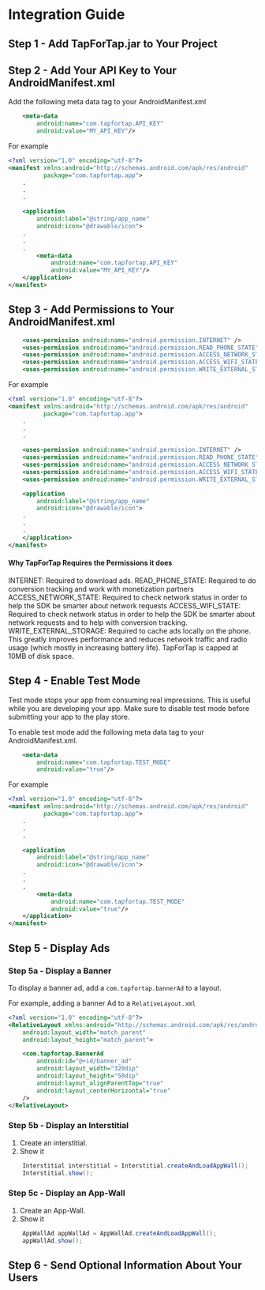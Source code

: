 # Integration Guide

## Step 1 - Add TapForTap.jar to Your Project

## Step 2 - Add Your API Key to Your AndroidManifest.xml
Add the following meta data tag to your AndroidManifest.xml
```xml
    <meta-data
        android:name="com.tapfortap.API_KEY"
        android:value="MY_API_KEY"/>
```

For example
```xml
<?xml version="1.0" encoding="utf-8"?>
<manifest xmlns:android="http://schemas.android.com/apk/res/android"
          package="com.tapfortap.app">
    .
    .
    .

    <application
        android:label="@string/app_name"
        android:icon="@drawable/icon">
    .
    .
    .
        <meta-data
            android:name="com.tapfortap.API_KEY"
            android:value="MY_API_KEY"/>
    </application>
</manifest>
```

## Step 3 - Add Permissions to Your AndroidManifest.xml

```xml
    <uses-permission android:name="android.permission.INTERNET" />
    <uses-permission android:name="android.permission.READ_PHONE_STATE" />
    <uses-permission android:name="android.permission.ACCESS_NETWORK_STATE" />
    <uses-permission android:name="android.permission.ACCESS_WIFI_STATE" />
    <uses-permission android:name="android.permission.WRITE_EXTERNAL_STORAGE" />
```
 
For example
```xml
<?xml version="1.0" encoding="utf-8"?>
<manifest xmlns:android="http://schemas.android.com/apk/res/android"
          package="com.tapfortap.app">
    .
    .
    .

    <uses-permission android:name="android.permission.INTERNET" />
    <uses-permission android:name="android.permission.READ_PHONE_STATE" />
    <uses-permission android:name="android.permission.ACCESS_NETWORK_STATE" />
    <uses-permission android:name="android.permission.ACCESS_WIFI_STATE" />
    <uses-permission android:name="android.permission.WRITE_EXTERNAL_STORAGE" />

    <application
        android:label="@string/app_name"
        android:icon="@drawable/icon">
    .
    .
    .
    </application>
</manifest>
```

#### Why TapForTap Requires the Permissions it does

INTERNET: Required to download ads.
READ\_PHONE\_STATE: Required to do conversion tracking and work with monetization partners
ACCESS\_NETWORK\_STATE: Required to check network status in order to help the SDK be smarter about network requests
ACCESS\_WIFI\_STATE: Required to check network status in order to help the SDK be smarter about network requests and to help with conversion tracking.
WRITE\_EXTERNAL\_STORAGE: Required to cache ads locally on the phone. This greatly improves performance and reduces network traffic and radio usage (which mostly in increasing battery life). TapForTap is capped at 10MB of disk space.

## Step 4 - Enable Test Mode
Test mode stops your app from consuming real impressions. This is useful while you are developing your app. Make sure to disable test mode before submitting your app to the play store. 

To enable test mode add the following meta data tag to your AndroidManifest.xml. 
```xml
    <meta-data
        android:name="com.tapfortap.TEST_MODE"
        android:value="true"/>
```

For example
```xml
<?xml version="1.0" encoding="utf-8"?>
<manifest xmlns:android="http://schemas.android.com/apk/res/android"
          package="com.tapfortap.app">
    .
    .
    .

    <application
        android:label="@string/app_name"
        android:icon="@drawable/icon">
    .
    .
    .
        <meta-data
            android:name="com.tapfortap.TEST_MODE"
            android:value="true"/>
    </application>
</manifest>
```

## Step 5 - Display Ads

### Step 5a - Display a Banner
To display a banner ad, add a `com.tapfortap.bannerAd` to a layout.

For example, adding a banner Ad to a `RelativeLayout.xml` 

```xml
<?xml version="1.0" encoding="utf-8"?>
<RelativeLayout xmlns:android="http://schemas.android.com/apk/res/android"
    android:layout_width="match_parent"
    android:layout_height="match_parent">

    <com.tapfortap.BannerAd
        android:id="@+id/banner_ad"
        android:layout_width="320dip"
        android:layout_height="50dip"
        android:layout_alignParentTop="true"
        android:layout_centerHorizontal="true"
    />
</RelativeLayout>

```

### Step 5b - Display an Interstitial
1. Create an interstitial.
2. Show it

```java
    Interstitial interstitial = Interstitial.createAndLoadAppWall();
    Interstitial.show();
```
### Step 5c - Display an App-Wall
1. Create an App-Wall.
2. Show it
```java
    AppWallAd appWallAd = AppWallAd.createAndLoadAppWall();
    appWallAd.show();
```

## Step 6 - Send Optional Information About Your Users